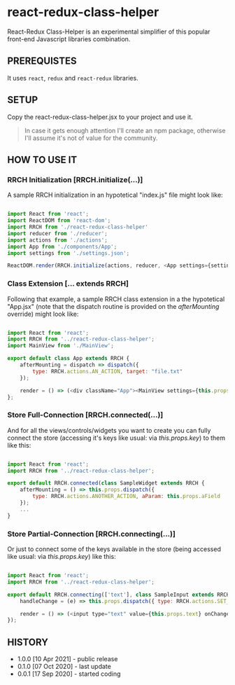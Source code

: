 # react-redux-class-helper

React-Redux Class-Helper is an experimental simplifier of this popular front-end Javascript libraries combination.

## PREREQUISTES

It uses `react`, `redux` and `react-redux` libraries.

## SETUP

Copy the react-redux-class-helper.jsx to your project and use it.

> In case it gets enough attention I'll create an npm package, otherwise I'll assume it's not of value for the community.

## HOW TO USE IT

### RRCH Initialization [RRCH.initialize(...)]

A sample RRCH initialization in an hypotetical "index.js" file might look like:

```js

import React from 'react';
import ReactDOM from 'react-dom';
import RRCH from './react-redux-class-helper'
import reducer from './reducer';
import actions from './actions';
import App from './components/App';
import settings from './settings.json';

ReactDOM.render(RRCH.initialize(actions, reducer, <App settings={settings} />), document.getElementById('root'));

```

### Class Extension [... extends RRCH]

Following that example, a sample RRCH class extension in a the hypotetical "App.jsx" (note that the dispatch routine is provided on the *afterMounting* override) might look like:

```js

import React from 'react';
import RRCH from '../react-redux-class-helper';
import MainView from './MainView';

export default class App extends RRCH {
	afterMounting = dispatch => dispatch({
		type: RRCH.actions.AN_ACTION, target: "file.txt"
	});

	render = () => (<div className="App"><MainView settings={this.props.settings} /></div>);
};

```

### Store Full-Connection [RRCH.connected(...)]

And for all the views/controls/widgets you want to create you can fully connect the store (accessing it's keys like usual: via *this.props.key*) to them like this:

```js

import React from 'react';
import RRCH from '../react-redux-class-helper';

export default RRCH.connected(class SampleWidget extends RRCH {
	afterMounting = () => this.props.dispatch({
		type: RRCH.actions.ANOTHER_ACTION, aParam: this.props.aField
	});
	...
}

```

### Store Partial-Connection [RRCH.connecting(...)]

Or just to connect some of the keys available in the store (being accessed like usual: via *this.props.key*) like this:

```js

import React from 'react';
import RRCH from '../react-redux-class-helper';

export default RRCH.connecting(['text'], class SampleInput extends RRCH {
	handleChange = (e) => this.props.dispatch({ type: RRCH.actions.SET_TEXT, text: e.target.value });

	render = () => (<input type="text" value={this.props.text} onChange={this.handleChange} />);
});

```

## HISTORY

* 1.0.0 [10 Apr 2021] - public release
* 0.1.0 [07 Oct 2020] - last update
* 0.0.1 [17 Sep 2020] - started coding
